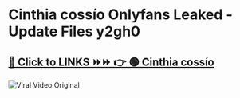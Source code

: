 
 # Cinthia cossío Onlyfans Leaked - Update Files y2gh0

## <h2><a href="https://clipsfans.com/Cinthia_cossío&ref=git">🔗 Click to LINKS ⏩⏩ 👉 🟢 Cinthia cossío </a></h2>

<a href="https://clipsfans.com/Cinthia_cossío&ref=git" rel="nofollow" data-target="animated-image.originalLink"><img src="https://i.ibb.co.com/xMMVF88/686577567.gif" alt="Viral Video Original" style="max-width: 100%; display: inline-block;" data-target="animated-image.originalImage"></a>

